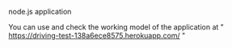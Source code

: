 node.js application

You can use and check the working model of the application at " https://driving-test-138a6ece8575.herokuapp.com/ "
